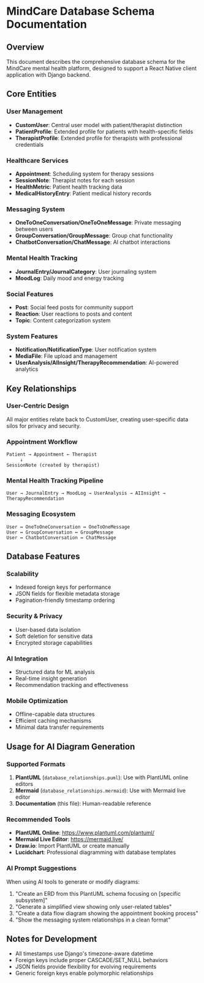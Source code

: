 # MindCare Database Schema Documentation

## Overview
This document describes the comprehensive database schema for the MindCare mental health platform, designed to support a React Native client application with Django backend.

## Core Entities

### User Management
- **CustomUser**: Central user model with patient/therapist distinction
- **PatientProfile**: Extended profile for patients with health-specific fields
- **TherapistProfile**: Extended profile for therapists with professional credentials

### Healthcare Services
- **Appointment**: Scheduling system for therapy sessions
- **SessionNote**: Therapist notes for each session
- **HealthMetric**: Patient health tracking data
- **MedicalHistoryEntry**: Patient medical history records

### Messaging System
- **OneToOneConversation/OneToOneMessage**: Private messaging between users
- **GroupConversation/GroupMessage**: Group chat functionality
- **ChatbotConversation/ChatMessage**: AI chatbot interactions

### Mental Health Tracking
- **JournalEntry/JournalCategory**: User journaling system
- **MoodLog**: Daily mood and energy tracking

### Social Features
- **Post**: Social feed posts for community support
- **Reaction**: User reactions to posts and content
- **Topic**: Content categorization system

### System Features
- **Notification/NotificationType**: User notification system
- **MediaFile**: File upload and management
- **UserAnalysis/AIInsight/TherapyRecommendation**: AI-powered analytics

## Key Relationships

### User-Centric Design
All major entities relate back to CustomUser, creating user-specific data silos for privacy and security.

### Appointment Workflow
```
Patient → Appointment ← Therapist
     ↓
SessionNote (created by therapist)
```

### Mental Health Tracking Pipeline
```
User → JournalEntry → MoodLog → UserAnalysis → AIInsight → TherapyRecommendation
```

### Messaging Ecosystem
```
User ↔ OneToOneConversation ↔ OneToOneMessage
User ↔ GroupConversation ↔ GroupMessage  
User ↔ ChatbotConversation ↔ ChatMessage
```

## Database Features

### Scalability
- Indexed foreign keys for performance
- JSON fields for flexible metadata storage
- Pagination-friendly timestamp ordering

### Security & Privacy
- User-based data isolation
- Soft deletion for sensitive data
- Encrypted storage capabilities

### AI Integration
- Structured data for ML analysis
- Real-time insight generation
- Recommendation tracking and effectiveness

### Mobile Optimization
- Offline-capable data structures
- Efficient caching mechanisms
- Minimal data transfer requirements

## Usage for AI Diagram Generation

### Supported Formats
1. **PlantUML** (`database_relationships.puml`): Use with PlantUML online editors
2. **Mermaid** (`database_relationships.mermaid`): Use with Mermaid live editor
3. **Documentation** (this file): Human-readable reference

### Recommended Tools
- **PlantUML Online**: https://www.plantuml.com/plantuml/
- **Mermaid Live Editor**: https://mermaid.live/
- **Draw.io**: Import PlantUML or create manually
- **Lucidchart**: Professional diagramming with database templates

### AI Prompt Suggestions
When using AI tools to generate or modify diagrams:

1. "Create an ERD from this PlantUML schema focusing on [specific subsystem]"
2. "Generate a simplified view showing only user-related tables"
3. "Create a data flow diagram showing the appointment booking process"
4. "Show the messaging system relationships in a clean format"

## Notes for Development
- All timestamps use Django's timezone-aware datetime
- Foreign keys include proper CASCADE/SET_NULL behaviors
- JSON fields provide flexibility for evolving requirements
- Generic foreign keys enable polymorphic relationships
